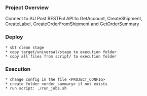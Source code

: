 ### Project Overview

Connect to AU Post RESTFul API to GetAccount, CreateShipment, CreateLabel, CreateOrderFromShipment and GetOrderSummary

### Deploy
    * sbt clean stage
    * copy target/universal/stage to execution folder
    * copy all files from script/ to execution folder
    
### Execution
    * change config in the file <PROJECT_CONFIG>
    * create folder <order_summary> if not exists
    * run script: ./run_jobs.sh  
 
